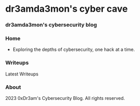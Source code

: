 # dr3amda3mon's cyber cave

### dr3amda3mon's cybersecurity blog

### Home
- Exploring the depths of cybersecurity, one hack at a time.

### Writeups
Latest Writeups

### About


2023 0xDr3am's Cybersecurity Blog. All rights reserved.
